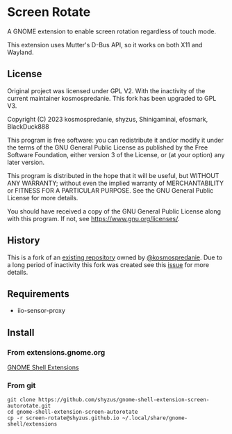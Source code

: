 # Screen Rotate

A GNOME extension to enable screen rotation regardless of touch mode.

This extension uses Mutter's D-Bus API, so it works on both X11 and Wayland.

## License
Original project was licensed under GPL V2. With the inactivity of the current 
maintainer kosmospredanie. This fork has been upgraded to GPL V3.

Copyright (C) 2023  kosmospredanie, shyzus, Shinigaminai, efosmark, BlackDuck888

This program is free software: you can redistribute it and/or modify
it under the terms of the GNU General Public License as published by
the Free Software Foundation, either version 3 of the License, or
(at your option) any later version.

This program is distributed in the hope that it will be useful,
but WITHOUT ANY WARRANTY; without even the implied warranty of
MERCHANTABILITY or FITNESS FOR A PARTICULAR PURPOSE.  See the
GNU General Public License for more details.

You should have received a copy of the GNU General Public License
along with this program.  If not, see <https://www.gnu.org/licenses/>.
    
## History
This is a fork of an [existing repository](https://github.com/kosmospredanie/gnome-shell-extension-screen-autorotate) owned by [@kosmospredanie](https://github.com/kosmospredanie). Due to a long period of inactivity this fork was created see this [issue](https://github.com/kosmospredanie/gnome-shell-extension-screen-autorotate/issues/10) for more details.

## Requirements

- iio-sensor-proxy

## Install

### From extensions.gnome.org

[GNOME Shell Extensions](https://extensions.gnome.org/extension/5389/screen-rotate/)

### From git

```
git clone https://github.com/shyzus/gnome-shell-extension-screen-autorotate.git
cd gnome-shell-extension-screen-autorotate
cp -r screen-rotate@shyzus.github.io ~/.local/share/gnome-shell/extensions
```
